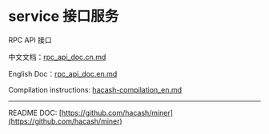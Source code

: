 # service 接口服务

RPC API 接口

中文文档：[rpc_api_doc.cn.md](doc/rpc_api_doc.cn.md) 

English Doc：[rpc_api_doc.en.md](doc/rpc_api_doc.en.md) 

Compilation instructions: [hacash-compilation_en.md](https://github.com/hacash/miner/blob/master/doc/build_compilation_en.md)

---

README DOC:
[https://github.com/hacash/miner](https://github.com/hacash/miner)

